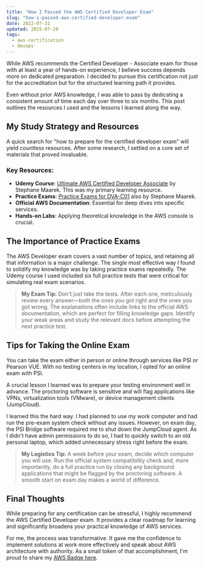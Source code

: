 ```yaml
---
title: "How I Passed the AWS Certified Developer Exam"
slug: "how-i-passed-aws-certified-developer-exam"
date: 2022-07-31
updated: 2025-07-19
tags:
  - aws-certification
  - devops
---
```


While AWS recommends the Certified Developer - Associate exam for those with at least a year of hands-on experience, I believe success depends more on dedicated preparation. I decided to pursue this certification not just for the accreditation but for the structured learning path it provides.

Even without prior AWS knowledge, I was able to pass by dedicating a consistent amount of time each day over three to six months. This post outlines the resources I used and the lessons I learned along the way.

## My Study Strategy and Resources

A quick search for "how to prepare for the certified developer exam" will yield countless resources. After some research, I settled on a core set of materials that proved invaluable.

### Key Resources:

-   **Udemy Course**: [Ultimate AWS Certified Developer Associate](https://www.udemy.com/course/aws-certified-developer-associate-dva-c01/) by Stephane Maarek. This was my primary learning resource.
-   **Practice Exams**: [Practice Exams for DVA-C01](https://www.udemy.com/course/aws-certified-developer-associate-practice-tests-dva-c01/) also by Stephane Maarek.
-   **Official AWS Documentation**: Essential for deep dives into specific services.
-   **Hands-on Labs**: Applying theoretical knowledge in the AWS console is crucial.

## The Importance of Practice Exams

The AWS Developer exam covers a vast number of topics, and retaining all that information is a major challenge. The single most effective way I found to solidify my knowledge was by taking practice exams repeatedly. The Udemy course I used included six full practice tests that were critical for simulating real exam scenarios.

> **My Exam Tip:** Don't just take the tests. After each one, meticulously review every answer—both the ones you got right and the ones you got wrong. The explanations often include links to the official AWS documentation, which are perfect for filling knowledge gaps. Identify your weak areas and study the relevant docs before attempting the next practice test.

## Tips for Taking the Online Exam

You can take the exam either in person or online through services like PSI or Pearson VUE. With no testing centers in my location, I opted for an online exam with PSI.

A crucial lesson I learned was to prepare your testing environment well in advance. The proctoring software is sensitive and will flag applications like VPNs, virtualization tools (VMware), or device management clients (JumpCloud).

I learned this the hard way. I had planned to use my work computer and had run the pre-exam system check without any issues. However, on exam day, the PSI Bridge software required me to shut down the JumpCloud agent. As I didn't have admin permissions to do so, I had to quickly switch to an old personal laptop, which added unnecessary stress right before the exam.

> **My Logistics Tip:** A week before your exam, decide which computer you will use. Run the official system compatibility check and, more importantly, do a full practice run by closing any background applications that might be flagged by the proctoring software. A smooth start on exam day makes a world of difference.

## Final Thoughts

While preparing for any certification can be stressful, I highly recommend the AWS Certified Developer exam. It provides a clear roadmap for learning and significantly broadens your practical knowledge of AWS services.

For me, the process was transformative. It gave me the confidence to implement solutions at work more effectively and speak about AWS architecture with authority. As a small token of that accomplishment, I'm proud to share my [AWS Badge here](https://www.credly.com/badges/b0051c96-1c01-4ac3-a2a6-49400454c7a7/public_url).